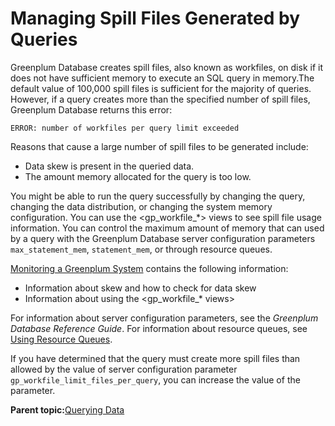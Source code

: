 # Managing Spill Files Generated by Queries 

Greenplum Database creates spill files, also known as workfiles, on disk if it does not have sufficient memory to execute an SQL query in memory.The default value of 100,000 spill files is sufficient for the majority of queries. However, if a query creates more than the specified number of spill files, Greenplum Database returns this error:

```
ERROR: number of workfiles per query limit exceeded
```

Reasons that cause a large number of spill files to be generated include:

-   Data skew is present in the queried data.
-   The amount memory allocated for the query is too low.

You might be able to run the query successfully by changing the query, changing the data distribution, or changing the system memory configuration. You can use the <gp\_workfile\_\*\> views to see spill file usage information. You can control the maximum amount of memory that can used by a query with the Greenplum Database server configuration parameters `max_statement_mem`, `statement_mem`, or through resource queues.

[Monitoring a Greenplum System](../../managing/monitor.html) contains the following information:

-   Information about skew and how to check for data skew
-   Information about using the <gp\_workfile\_\* views\>

For information about server configuration parameters, see the *Greenplum Database Reference Guide*. For information about resource queues, see [Using Resource Queues](../../workload_mgmt.html).

If you have determined that the query must create more spill files than allowed by the value of server configuration parameter `gp_workfile_limit_files_per_query`, you can increase the value of the parameter.

**Parent topic:**[Querying Data](../../query/topics/query.html)

